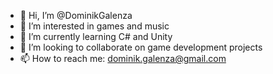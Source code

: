 - 👋 Hi, I’m @DominikGalenza
- 👀 I’m interested in games and music
- 🌱 I’m currently learning C# and Unity
- 💞️ I’m looking to collaborate on game development projects
- 📫 How to reach me: dominik.galenza@gmail.com

<!---
DominikGalenza/DominikGalenza is a ✨ special ✨ repository because its `README.md` (this file) appears on your GitHub profile.
You can click the Preview link to take a look at your changes.
--->
